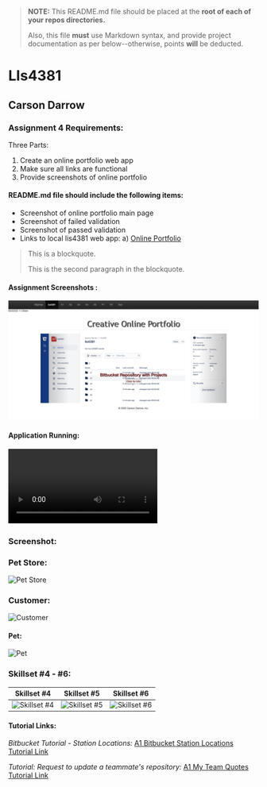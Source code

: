 > **NOTE:** This README.md file should be placed at the **root of each of your repos directories.**
>
>Also, this file **must** use Markdown syntax, and provide project documentation as per below--otherwise, points **will** be deducted.
>

# LIs4381

## Carson Darrow

### Assignment 4 Requirements:

Three Parts:

1. Create an online portfolio web app
2. Make sure all links are functional
3. Provide screenshots of online portfolio

#### README.md file should include the following items:

* Screenshot of online portfolio main page
* Screenshot of failed validation
* Screenshot of passed validation
* Links to local lis4381 web app: a) [Online Portfolio](http://localhost:8080/repos/lis4381/index.php)



> This is a blockquote.
> 
> This is the second paragraph in the blockquote.
>

#### Assignment Screenshots :

![Main Page](img/mainpage.png)



#### Application  Running:



![video](img/concertapp.mov)


### Screenshot:

### Pet Store:

![Pet Store](img/petstore.png)

### Customer: 
![Customer](img/customer.png)

#### Pet:
![Pet](img/pet.png)




### Skillset #4 - #6:

| Skillset #4 | Skillset #5 | Skillset #6 |
| -------------- | --------------| --------------- |
| ![Skillset #4](img/ss4.png) | ![Skillset #5](img/ss5.png) | ![Skillset #6](img/ss6.png) |




#### Tutorial Links:

*Bitbucket Tutorial - Station Locations:*
[A1 Bitbucket Station Locations Tutorial Link](https://bitbucket.org/cbd19a/bitbucketstationlocations/ "Bitbucket Station Locations")

*Tutorial: Request to update a teammate's repository:*
[A1 My Team Quotes Tutorial Link](https://bitbucket.org/username/myteamquotes/ "My Team Quotes Tutorial")

